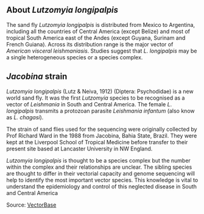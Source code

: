 About *Lutzomyia longipalpis*
-----------------------------

The sand fly *Lutzomyia longipalpis* is distributed from Mexico to
Argentina, including all the countries of Central America (except
Belize) and most of tropical South America east of the Andes (except
Guyana, Surinam and French Guiana). Across its distribution range is the
major vector of *American visceral leishmaniasis*. Studies suggest that
*L. longipalpis* may be a single heterogeneous species or a species
complex.

*Jacobina* strain
-----------------

*Lutzomyia longipalpis* (Lutz & Neiva, 1912) (Diptera: Psychodidae) is a
new world sand fly. It was the first *Lutzomyia* species to be
recognised as a vector of *Leishmania* in South and Central America. The
female *L*. *longipalpis* transmits a protozoan parasite *Leishmania
infantum* (also know as *L. chagasi*).

The strain of sand flies used for the sequencing were originally
collected by Prof Richard Ward in the 1988 from Jacobina, Bahia State,
Brazil. They were kept at the Liverpool School of Tropical Medicine
before transfer to their present site based at Lancaster University in
NW England.

*Lutzomyia longipalpis* is thought to be a species complex but the
number within the complex and their relationships are unclear. The
sibling species are thought to differ in their vectorial capacity and
genome sequencing will help to identify the most important vector
species. This knowledge is vital to understand the epidemiology and
control of this neglected disease in South and Central America

Source:
[VectorBase](https://www.vectorbase.org/organisms/lutzomyia-longipalpis)
